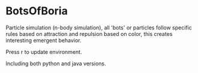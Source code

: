 # BotsOfBoria
Particle simulation (n-body simulation), all 'bots' or particles follow specific rules based on attraction and repulsion based on color, this creates interesting emergent behavior.

Press r to update environment.

Including both python and java versions. 



